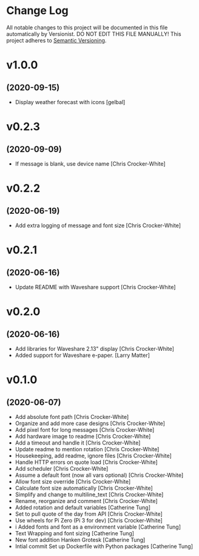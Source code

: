 # Change Log

All notable changes to this project will be documented in this file
automatically by Versionist. DO NOT EDIT THIS FILE MANUALLY!
This project adheres to [Semantic Versioning](http://semver.org/).

# v1.0.0
## (2020-09-15)

* Display weather forecast with icons [gelbal]

# v0.2.3
## (2020-09-09)

* If message is blank, use device name [Chris Crocker-White]

# v0.2.2
## (2020-06-19)

* Add extra logging of message and font size [Chris Crocker-White]

# v0.2.1
## (2020-06-16)

* Update README with Waveshare support [Chris Crocker-White]

# v0.2.0
## (2020-06-16)

* Add libraries for Waveshare 2.13" display [Chris Crocker-White]
* Added support for Waveshare e-paper. [Larry Matter]

# v0.1.0
## (2020-06-07)

* Add absolute font path [Chris Crocker-White]
* Organize and add more case designs [Chris Crocker-White]
* Add pixel font for long messages [Chris Crocker-White]
* Add hardware image to readme [Chris Crocker-White]
* Add a timeout and handle it [Chris Crocker-White]
* Update readme to mention rotation [Chris Crocker-White]
* Housekeeping, add readme, ignore files [Chris Crocker-White]
* Handle HTTP errors on quote load [Chris Crocker-White]
* Add scheduler [Chris Crocker-White]
* Assume a default font (now all vars optional) [Chris Crocker-White]
* Allow font size override [Chris Crocker-White]
* Calculate font size automatically [Chris Crocker-White]
* Simplify and change to multiline_text [Chris Crocker-White]
* Rename, reorganize and comment [Chris Crocker-White]
* Added rotation and default variables [Catherine Tung]
* Set to pull quote of the day from API [Chris Crocker-White]
* Use wheels for Pi Zero (Pi 3 for dev) [Chris Crocker-White]
* i Added fonts and font as a environment variable [Catherine Tung]
* Text Wrapping and font sizing [Catherine Tung]
* New font addition Hanken Grotesk [Catherine Tung]
* Intial commit Set up Dockerfile with Python packages [Catherine Tung]
